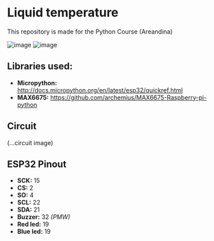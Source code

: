 # Liquid temperature
This repository is made for the Python Course (Areandina)

![image](https://user-images.githubusercontent.com/15196755/127240333-0175a23c-bb9d-4fc1-a215-6a01a8a12cec.png)
![image](https://user-images.githubusercontent.com/15196755/127240341-2fcd8fa0-00ce-4d33-bf69-66756fac383e.png)


## Libraries used:
* **Micropython:** http://docs.micropython.org/en/latest/esp32/quickref.html
* **MAX6675:** https://github.com/archemius/MAX6675-Raspberry-pi-python

## Circuit

(...circuit image)

## ESP32 Pinout
* **SCK:** 15
* **CS:** 2
* **SO:** 4
* **SCL:** 22
* **SDA:** 21
* **Buzzer:** 32 *(PMW)*
* **Red led:** 19
* **Blue led:** 19
